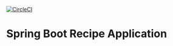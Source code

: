 [![CircleCI](https://circleci.com/gh/ambroziepaval/spring5-recipe-app-mongo-db.svg?style=svg)](https://circleci.com/gh/ambroziepaval/spring5-recipe-app-mongo-db)

# Spring Boot Recipe Application
